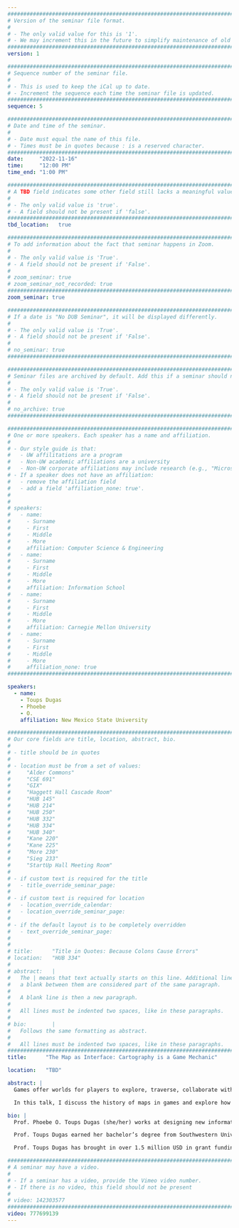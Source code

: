 ```yaml
---
################################################################################
# Version of the seminar file format.
#
# - The only valid value for this is '1'.
# - We may increment this in the future to simplify maintenance of old seminars.
################################################################################
version: 1

################################################################################
# Sequence number of the seminar file.
#
# - This is used to keep the iCal up to date.
# - Increment the sequence each time the seminar file is updated.
################################################################################
sequence: 5

################################################################################
# Date and time of the seminar.
#
# - Date must equal the name of this file.
# - Times must be in quotes because : is a reserved character.
################################################################################
date:     "2022-11-16"
time:     "12:00 PM"
time_end: "1:00 PM"

################################################################################
# A TBD field indicates some other field still lacks a meaningful value.
#
# - The only valid value is 'true'.
# - A field should not be present if 'false'.
################################################################################
tbd_location:   true

################################################################################
# To add information about the fact that seminar happens in Zoom.
#
# - The only valid value is 'True'.
# - A field should not be present if 'False'.
#
# zoom_seminar: true
# zoom_seminar_not_recorded: true
################################################################################
zoom_seminar: true 

################################################################################
# If a date is "No DUB Seminar", it will be displayed differently.
#
# - The only valid value is 'True'.
# - A field should not be present if 'False'.
#
# no_seminar: true
################################################################################

################################################################################
# Seminar files are archived by default. Add this if a seminar should not be.
#
# - The only valid value is 'True'.
# - A field should not be present if 'False'.
#
# no_archive: true
################################################################################

################################################################################
# One or more speakers. Each speaker has a name and affiliation.
#
# - Our style guide is that:
#   - UW affilitations are a program
#   - Non-UW academic affiliations are a university
#   - Non-UW corporate affiliations may include research (e.g., "Microsoft Research")
# - If a speaker does not have an affiliation:
#   - remove the affiliation field
#   - add a field 'affiliation_none: true'.
#
#
# speakers:
#   - name: 
#     - Surname
#     - First
#     - Middle
#     - More
#     affiliation: Computer Science & Engineering 
#   - name: 
#     - Surname
#     - First
#     - Middle
#     - More
#     affiliation: Information School 
#   - name: 
#     - Surname
#     - First
#     - Middle
#     - More
#     affiliation: Carnegie Mellon University 
#   - name:
#     - Surname
#     - First
#     - Middle
#     - More
#     affiliation_none: true
################################################################################

speakers:
  - name: 
    - Toups Dugas
    - Phoebe
    - O.
    affiliation: New Mexico State University 

################################################################################
# Our core fields are title, location, abstract, bio.
#
# - title should be in quotes
#
# - location must be from a set of values:
#     "Alder Commons"
#     "CSE 691"
#     "GIX"
#     "Haggett Hall Cascade Room"
#     "HUB 145"
#     "HUB 214"
#     "HUB 250"
#     "HUB 332"
#     "HUB 334"
#     "HUB 340"
#     "Kane 220"
#     "Kane 225"
#     "More 230"
#     "Sieg 233"
#     "StartUp Hall Meeting Room"
#
# - if custom text is required for the title
#   - title_override_seminar_page:
#
# - if custom text is required for location
#   - location_override_calendar:
#   - location_override_seminar_page:
#
# - if the default layout is to be completely overridden
#   - text_override_seminar_page:
#
#
# title:      "Title in Quotes: Because Colons Cause Errors"
# location:   "HUB 334"
#
# abstract:   |
#   The | means that text actually starts on this line. Additional lines without
#   a blank between them are considered part of the same paragraph.
#
#   A blank line is then a new paragraph.
#
#   All lines must be indented two spaces, like in these paragraphs.
#
# bio:        |
#   Follows the same formatting as abstract.
#
#   All lines must be indented two spaces, like in these paragraphs.
################################################################################
title:      "The Map as Interface: Cartography is a Game Mechanic"

location:   "TBD"

abstract: |
  Games offer worlds for players to explore, traverse, collaborate with others, solve puzzles within, do battle upon, and so on. These actions are game mechanics, the designed choices that players make. Maps – the varied, often stylized, projections of gameworld space – are needed to render gameworlds perceptible, understandable, and playable. In many games, maps are a read-only view that supports the player in making choices about navigation and wayfinding. Beyond traversal, cartography – the act of creating or modifying maps – offers players a range of choices about how they engage with the gameworld. 

  In this talk, I discuss the history of maps in games and explore how cartography as a game mechanic facilitates play. We made use of historical ways of knowing to unpack how maps have influenced the design of games for over a century. A thematic analysis of the design of game cartography interfaces identifies the affordances these interfaces offer and the kinds of play that cartography mechanics facilitate. I connect this work into a wider research agenda in supporting disaster responders and mixed reality systems.

bio: |
  Prof. Phoebe O. Toups Dugas (she/her) works at designing new information technologies for disaster response by looking to the design of video games – an intersection of specialized fieldwork, analysis of game designs, wearable computing, and mixed and virtual realities. Her work incorporates ethnographic approaches to understanding existing practice; zero-fidelity simulations that capture abstract, human-centered aspects of practice; mixed reality computing that engages players in human-human, human-environment, and human-computer interaction; wearable, collaborative technologies that support sensemaking in disaster; and qualitative analysis of game mechanics and interfaces in video games.

  Prof. Toups Dugas earned her bachelor’s degree from Southwestern University (Georgetown, Texas, USA) in Computer Science in 2003 and her Ph.D. in Computer Science from Texas A&M University (College Station, Texas, USA) in 2010. She joined New Mexico State University (Las Cruces, New Mexico, USA) as faculty in 2013. Outside of university, she studied search and rescue practice at Disaster City (College Station, Texas, USA), investigated  the early use of smartphones in shopping at Yahoo! Research (Santa Clara, California, USA), and taught English in the Aichi Prefecture in Japan. 

  Prof. Toups Dugas has brought in over 1.5 million USD in grant funding from the US National Science Foundation and publishes regularly in the highly competitive international venues of the ACM SIGCHI Conference on Human Factors in Computing Systems (CHI) and the ACM SIGCHI Annual Symposium on Computer-Human Interaction in Play (CHI PLAY). She is the upcoming CHI 2024 Papers Co-Chair and previously was a CHI subcommittee chair for 2019 and 2020, was the 2016 and 2017 general chair for CHI PLAY, and has served as an associate chair for CHI, CHI PLAY, and other conferences over a dozen times.

################################################################################
# A seminar may have a video.
#
# - If a seminar has a video, provide the Vimeo video number.
# - If there is no video, this field should not be present
#
# video: 142303577
################################################################################
video: 777699139
---
```

